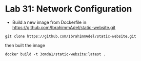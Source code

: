# Lab 31: Network Configuration

-  Build a new image from Dockerfile in https://github.com/IbrahimmAdel/static-website.git
```
git clone https://github.com/IbrahimmAdel/static-website.git
```
then built the image 
```
docker build -t 3omda1/static-website:latest .
```
